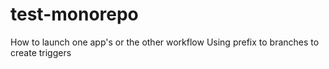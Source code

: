 # test-monorepo
How to launch one app's or the other workflow
Using prefix to branches to create triggers